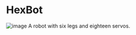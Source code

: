 # HexBot
![image](https://imgur.com/KjkGVsI.jpg "image")
A robot with six legs and eighteen servos.
